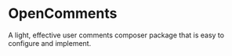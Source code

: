 OpenComments
============

A light, effective user comments composer package that is easy to configure and implement.